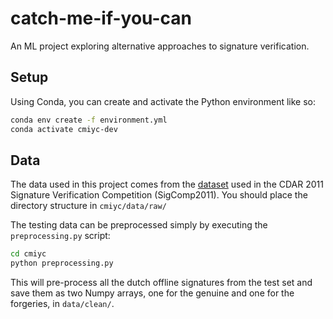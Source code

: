 # catch-me-if-you-can
An ML project exploring alternative approaches to signature verification.

## Setup
Using Conda, you can create and activate the Python environment like so:

```bash
conda env create -f environment.yml
conda activate cmiyc-dev
```

## Data
The data used in this project comes from the [dataset](http://www.iapr-tc11.org/mediawiki/index.php/ICDAR_2011_Signature_Verification_Competition_(SigComp2011)) used in the CDAR 2011 Signature Verification Competition (SigComp2011). You should place the directory structure in `cmiyc/data/raw/`

The testing data can be preprocessed simply by executing the `preprocessing.py` script:
```bash
cd cmiyc
python preprocessing.py
```

This will pre-process all the dutch offline signatures from the test set and save them as two Numpy arrays, one for the genuine and one for the forgeries, in `data/clean/`. 

